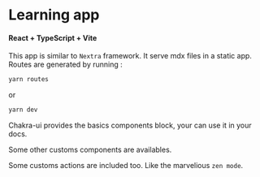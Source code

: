 # Learning app

#### React + TypeScript + Vite

This app is similar to `Nextra` framework. It serve mdx files in a static app. Routes are generated by running :

```bash
yarn routes
```

or

```bash
yarn dev
```

Chakra-ui provides the basics components block, your can use it in your docs.

Some other customs components are availables.

Some customs actions are included too. Like the marvelious `zen mode`.

